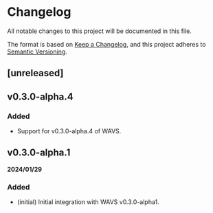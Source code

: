 # Changelog

All notable changes to this project will be documented in this file.

The format is based on [Keep a Changelog](https://keepachangelog.com/en/1.1.0/),
and this project adheres to [Semantic Versioning](https://semver.org/).

## [unreleased]

## v0.3.0-alpha.4

### Added

* Support for v0.3.0-alpha.4 of WAVS.

## v0.3.0-alpha.1

**2024/01/29**

### Added

* (initial) Initial integration with WAVS v0.3.0-alpha1.
